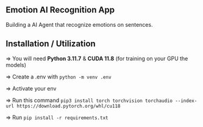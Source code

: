 ## Emotion AI Recognition App

Building a AI Agent that recognize emotions on sentences.


## Installation / Utilization

=> You will need **Python 3.11.7** & **CUDA 11.8** (for training on your GPU the models)

=> Create a .env with ```python -m venv .env```

=> Activate your env

=> Run this command ```pip3 install torch torchvision torchaudio --index-url https://download.pytorch.org/whl/cu118```

=> Run ```pip install -r requirements.txt```

